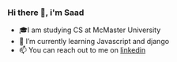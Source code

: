 ### Hi there 👋, i'm Saad
- 🎓I am studying CS at McMaster University
- 🌱 I’m currently learning Javascript and django
- 📫 You can reach out to me on <a href= "https://www.linkedin.com/in/saad-tariq-cs/" target=_blank>linkedin</a>
<!--
**tariqs26/tariqs26** is a ✨ _special_ ✨ repository because its `README.md` (this file) appears on your GitHub profile.

Here are some ideas to get you started:

- 🔭 I’m currently working on ...
- 👯 I’m looking to collaborate on ...
- 🤔 I’m looking for help with ...
- 💬 Ask me about ...
- 📫 How to reach me: ...
- 😄 Pronouns: ...
- ⚡ Fun fact: ...
-->
